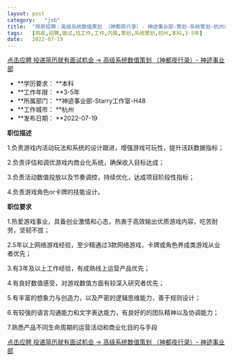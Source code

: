 ```yaml
---
layout:	post
category:	"job"
title:	"网易招聘：高级系统数值策划 （神都夜行录）- 神迹事业部-策划-系统策划-杭州本科3-5年"
tags:	[网易,招聘,面试,找工作,工作,内推,策划,系统策划,杭州,本科,3-5年]
date:	2022-07-19
---
```


[点击应聘 投递简历就有面试机会 ->  高级系统数值策划 （神都夜行录）- 神迹事业部](http://mobile.bole.netease.com/bole/boleDetail?id=38965&employeeId=346f03c3cda5f04c&key=all)



- **学历要求： **本科
- **工作年限： **3-5年
- **所属部门： **神迹事业部-Starry工作室-H48
- **工作城市： **杭州
- **发布日期： **2022-07-19



**职位描述**

1.负责游戏内活动玩法和系统的设计跟进，增强游戏可玩性，提升活跃数据指标； 

2.负责评估和调优游戏内商业化系统，确保收入目标达成； 

3.负责活动数值投放以及节奏调控，持续优化，达成项目阶段性指标； 

4.负责游戏角色or卡牌的技能设计。



**职位要求**

1.热爱游戏事业，具备创业激情和心态，热衷于高效输出优质游戏内容，吃苦耐劳，坚韧不拔； 

2.5年以上网络游戏经验，至少精通过3款网络游戏，卡牌或角色养成类游戏从业者优先； 

3.有3年及以上工作经验，有成熟线上运营产品优先； 

4.有良好数值感受，对游戏数值方面有较深入研究者优先； 

5.有丰富的想象力与创造力，以及严密的逻辑思维能力，善于规则设计； 

6.有较强的语言沟通能力和文字表达能力，有良好的的团队精神以及协调能力； 

7.熟悉产品不同生命周期的运营活动和商业化目的与手段



[点击应聘 投递简历就有面试机会 ->  高级系统数值策划 （神都夜行录）- 神迹事业部](http://mobile.bole.netease.com/bole/boleDetail?id=38965&employeeId=346f03c3cda5f04c&key=all)